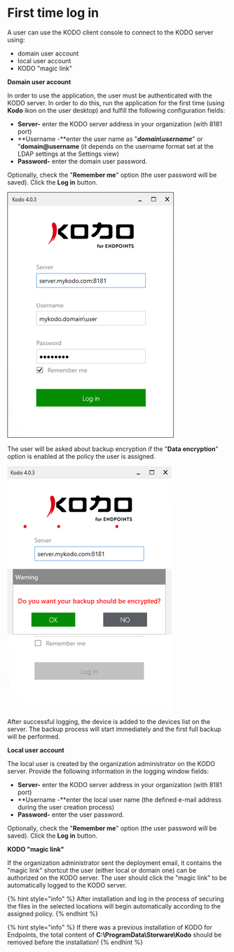 # First time log in

A user can use the KODO client console to connect to the KODO server using:

* domain user account
* local user account 
* KODO "magic link" 

**Domain user account**

In order to use the application, the user must be authenticated with the KODO server. In order to do this, run the application for the first time \(using **Kodo** ikon on the user desktop\) and fulfill the following configuration fields: 

* **Server-** enter the KODO server address in your organization \(with 8181 port\)
* **Username -**enter the user name as "_**domain\username**_" or "**domain@username** \(it depends on the username format set at the LDAP settings at the Settings view\)
* **Password-** enter the domain user password. 

Optionally, check the "**Remember me**" option \(the user password will be saved\). Click the **Log in** button. 

![](../../.gitbook/assets/image%20%2877%29.png)

The user will be asked about backup encryption if the "**Data encryption**" option is enabled at the policy the user is assigned.

![](../../.gitbook/assets/image%20%2878%29.png)

After successful logging, the device is added to the devices list on the server. The backup process will start immediately and the first full backup will be performed. 

**Local user account**

The local user is created by the organization administrator on the KODO server. Provide the following information in the logging window fields: 

* **Server-** enter the KODO server address in your organization \(with 8181 port\)
* **Username -**enter the local user name \(the defined e-mail address during the user creation process\)
* **Password-** enter the user password. 

Optionally, check the "**Remember me**" option \(the user password will be saved\). Click the **Log in** button.

**KODO "magic link"**

If the organization administrator sent the deployment email, it contains the "magic link" shortcut the user \(either local or domain one\) can be authorized on the KODO server. The user should click the "magic link" to be automatically logged to the KODO server.

{% hint style="info" %}
After installation and log in the process of securing the files in the selected locations will begin automatically according to the assigned policy.
{% endhint %}

{% hint style="info" %}
If there was a previous installation of KODO for Endpoints, the total content of **C:\ProgramData\Storware\Kodo** should be removed before the installation!
{% endhint %}

